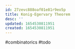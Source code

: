 ```yaml
---
id: 27zevc888oaf01e81r9eo5p
title: Konig-Egervary Theorem
desc: ''
updated: 1654530811951
created: 1654530811951
---
```

#combinatorics 
#todo
